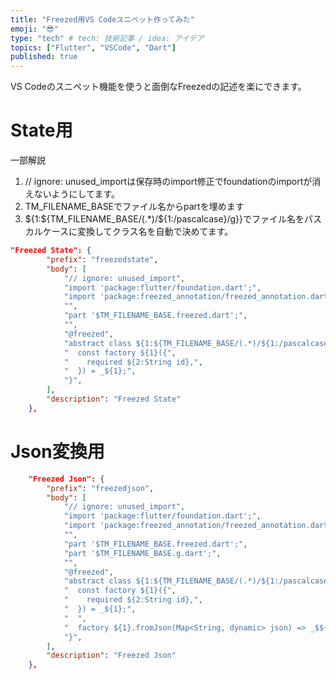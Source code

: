 ```yaml
---
title: "Freezed用VS Codeスニペット作ってみた"
emoji: "😎"
type: "tech" # tech: 技術記事 / idea: アイデア
topics: ["Flutter", "VSCode", "Dart"]
published: true
---
```

VS Codeのスニペット機能を使うと面倒なFreezedの記述を楽にできます。
# State用
一部解説
1. // ignore: unused_importは保存時のimport修正でfoundationのimportが消えないようにしてます。
2. TM_FILENAME_BASEでファイル名からpartを埋めます
3. ${1:${TM_FILENAME_BASE/(.*)/${1:/pascalcase}/g}}でファイル名をパスカルケースに変換してクラス名を自動で決めてます。
```json
"Freezed State": {
		"prefix": "freezedstate",
		"body": [
			"// ignore: unused_import",
			"import 'package:flutter/foundation.dart';",
			"import 'package:freezed_annotation/freezed_annotation.dart';",
			"",
			"part '$TM_FILENAME_BASE.freezed.dart';",
			"",
			"@freezed",
			"abstract class ${1:${TM_FILENAME_BASE/(.*)/${1:/pascalcase}/g}} with _$${1} {",
			"  const factory ${1}({",
			"    required ${2:String id},",
			"  }) = _${1};",
			"}",
		],
		"description": "Freezed State"
	},
```
# Json変換用
```json
	"Freezed Json": {
		"prefix": "freezedjson",
		"body": [
			"// ignore: unused_import",
			"import 'package:flutter/foundation.dart';",
			"import 'package:freezed_annotation/freezed_annotation.dart';",
			"",
			"part '$TM_FILENAME_BASE.freezed.dart';",
			"part '$TM_FILENAME_BASE.g.dart';",
			"",
			"@freezed",
			"abstract class ${1:${TM_FILENAME_BASE/(.*)/${1:/pascalcase}/g}} with _$${1} {",
			"  const factory ${1}({",
			"    required ${2:String id},",
			"  }) = _${1};",
			"  ",
			"  factory ${1}.fromJson(Map<String, dynamic> json) => _$${1}FromJson(json);",
			"}",
		],
		"description": "Freezed Json"
	},
```